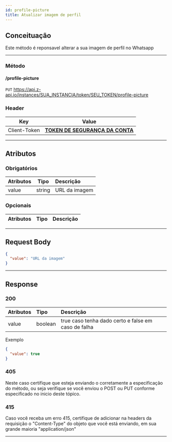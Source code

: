 ```yaml
---
id: profile-picture
title: Atualizar imagem de perfil
---
```

## Conceituação

Este método é reponsavel alterar a sua imagem de perfil no Whatsapp

---

### Método

#### /profile-picture

`PUT` https://api.z-api.io/instances/SUA_INSTANCIA/token/SEU_TOKEN/profile-picture

### Header

|      Key       |            Value            |
| :------------: |     :-----------------:     |
|  Client-Token  | **[TOKEN DE SEGURANÇA DA CONTA](../security/client-token)** |

---

## Atributos

### Obrigatórios

| Atributos  |  Tipo  | Descrição               |
| :--------- | :----: | :---------------------- |
|   value    | string |     URL da imagem       |

### Opcionais

| Atributos | Tipo | Descrição |
| :-------- | :--: | :-------- |

---

## Request Body

```json
{
  "value": "URL da imagem"
}
```

---

## Response

### 200

| Atributos | Tipo    | Descrição                                           |
| :-------- | :------ | :-------------------------------------------------- |
| value     | boolean | true caso tenha dado certo e false em caso de falha |

Exemplo

```json
{
  "value": true
}
```

### 405

Neste caso certifique que esteja enviando o corretamente a especificação do método, ou seja verifique se você enviou o POST ou PUT conforme especificado no inicio deste tópico.

### 415

Caso você receba um erro 415, certifique de adicionar na headers da requisição o "Content-Type" do objeto que você está enviando, em sua grande maioria "application/json"

---



